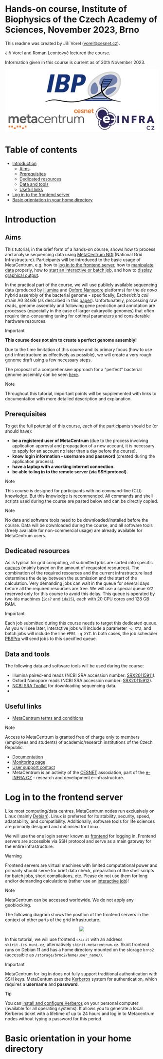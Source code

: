 # **Hands-on course, Institute of Biophysics of the Czech Academy of Sciences, November 2023, Brno**

This readme was created by Jiří Vorel (vorel@cesnet.cz).

Jiří Vorel and Roman Leontovyč lectured the course.

Information given in this course is current as of 30th November 2023.

<p align="center"><img src="./figs/01_logos.jpg"></p>

# Table of contents
* [Introduction](#introduction)
  * [Aims](#aims)
  * [Prerequisites](#prerequisites)
  * [Dedicated resources](#dedicated-resources)
  * [Data and tools](#data-and-tools)
  * [Useful links](#useful-links)
* [Log in to the frontend server](#log-in-to-the-frontend-server)
* [Basic orientation in your home directory](#basic-orientation-in-your-home-directory)

# Introduction

## Aims

This tutorial, in the brief form of a hands-on course, shows how to process and analyse sequencing data using [MetaCentrum NGI](https://www.metacentrum.cz/en/index.html) (National Grid Infrastructure). Participants will be introduced to the basic usage of MetaCentrum, e.g. how to [log in to the frontend server](https://docs.metacentrum.cz/access/log-in/), how to [manipulate data](https://docs.metacentrum.cz/data/data-within/) properly, how to [start an interactive or batch job](https://docs.metacentrum.cz/basics/jobs/), and how to [display graphical output](https://docs.metacentrum.cz/software/graphical-access/).

In the practical part of the course, we will use publicly available sequencing data (produced by [Illumina](https://www.illumina.com/) and [Oxford Nanopore](https://nanoporetech.com/) platforms) for the _de novo_ hybrid assembly of the bacterial genome - specifically, _Escherichia coli_ strain A0 34/86 (as described in this [paper](https://journals.asm.org/doi/10.1128/mra.00363-23)). Unfortunatelly, processing raw reads, genome assembly and following gene prediction and annotation are processes (especially in the case of larger eukaryotic genomes) that often require time-consuming tuning for optimal parameters and considerable hardware resources.

> [!IMPORTANT]  
> **This course does not aim to create a perfect genome assembly!**
> 
> Due to the time limitation of this course and its primary focus (how to use grid infrastructure as effectively as possible), we will create a very rough genome draft using a few necessary steps.
>
> The proposal of a comprehensive approach for a "perfect" bacterial genome assembly can be seen [here](https://journals.plos.org/ploscompbiol/article?id=10.1371/journal.pcbi.1010905).

> [!NOTE]
> Throughout this tutorial, important points will be supplemented with links to documentation with more detailed description and explanation.

## Prerequisites

To get the full potential of this course, each of the participants should be (or should have):
  -  **be a registered user of MetaCentrum** (due to the process involving application approval and propagation of a new account, it is necessary to apply for an account no later than a day before the course).
  -  **know login information - username and password** (created during the application process).
  -  **have a laptop with a working internet connection.**
  -  **be able to log in to the remote server (via SSH protocol).**
  
> [!NOTE]
> This course is designed for participants with no command-line (CLI) knowledge. But this knowledge is recommended. All commands and shell scripts used during the course are pasted below and can be directly copied.

> [!NOTE]
> No data and software tools need to be downloaded/installed before the course. Data will be downloaded during the course, and all software tools (freely available for non-commercial usage) are already available for MetaCentrum users. 

## Dedicated resources

As is typical for grid computing, all submitted jobs are sorted into specific [queues](https://docs.metacentrum.cz/advanced/queues-in-meta/) (mainly based on the amount of requested resources). The combination of the required resources and the current infrastructure load determines the delay between the submission and the start of the calculation. Very demanding jobs can wait in the queue for several days before all the required resources are free. We will use a special queue `XYZ` reserved only for this course to avoid this delay. This queue is operated by two ida machines (`ida7` and `ida25`), each with 20 CPU cores and 128 GB RAM.

> [!IMPORTANT]  
> Each job submitted during this course needs to target this dedicated queue. As you will see later, interactive jobs will include a parameter `-q XYZ`, and batch jobs will include the line `#PBS -q XYZ`. In both cases, the job scheduler [PBSPro](https://docs.metacentrum.cz/basics/concepts/#pbs-servers) will send jobs to this specified queue.

## Data and tools

The following data and software tools will be used during the course:

 - Illumina paired-end reads (NCBI SRA accession number: [SRX20115911](https://www.ncbi.nlm.nih.gov/sra/SRX20115911[accn])).
 - Oxford Nanopore reads (NCBI SRA accession number: [SRX20115912](https://www.ncbi.nlm.nih.gov/sra/SRX20115912[accn])).
 - [NCBI SRA Toolkit](https://github.com/ncbi/sra-tools) for downloading sequencing data.
 - 

## Useful links
 - [MetaCentrum terms and conditions](https://docs.metacentrum.cz/access/terms/)

> [!NOTE]
> Access to MetaCentrum is granted free of charge only to members (employees and students) of academic/research institutions of the Czech Republic.
   
 - [Documentation](https://docs.metacentrum.cz/)
 - [Monitoring page](https://metavo.metacentrum.cz/en/index.html)
 - [User support contact](https://docs.metacentrum.cz/contact/)
 - MetaCentrum is an activity of the [CESNET](https://www.cesnet.cz/?lang=en) association, part of the [e-INFRA CZ](https://www.e-infra.cz/en) - research and development e-infrastructure.

# Log in to the frontend server

Like most computing/data centres, MetaCentrum nodes run exclusively on Linux (mainly [Debian](https://www.debian.org/)). Linux is preferred for its stability, security, speed, adaptability, and compatibility. Additionally, software tools for life sciences are primarily designed and optimised for Linux.

We will use the one login server known as [frontend](https://docs.metacentrum.cz/basics/concepts/#frontends-storages-homes) for logging in. Frontend servers are accessible via SSH protocol and serve as a main gateway for the entire infrastructure.

> [!WARNING]
> Frontend servers are virtual machines with limited computational power and primarily should serve for brief data check, preparation of the shell scripts for batch jobs, short compilations, etc. Please do not use them for long and/or demanding calculations (rather use an [interactive job](https://docs.metacentrum.cz/basics/jobs/#interactive-job))!

> [!NOTE]
> MetaCentrum can be accessed worldwide. We do not apply any geoblocking.

The following diagram shows the position of the frontend servers in the context of other parts of the grid infrastructure. 

<p align="center"><img src="https://tacc.github.io/ctls2017/resources/hpc_schematic.png"></p>

In this tutorial, we will use frontend `skirit` with an address `skirit.ics.muni.cz`, alternatively `skirit.metacentrum.cz`. Skirit frontend runs on Debian 11 and has a home directory mounted on the storage `brno2` (accessible as `/storage/brno2/home/user_name/`).




> [!IMPORTANT]  
> MetaCentrum for log in does not fully support traditional authentication with SSH keys. 
> MetaCentum uses the [Kerberos](https://docs.metacentrum.cz/advanced/kerberos/) system for authentication, which requires a **username** and **password**.

> [!TIP]
> You can [install and configure Kerberos](https://docs.metacentrum.cz/advanced/kerberos/#install-kerberos) on your personal computer (available for all operating systems). It allows you to generate a local Kerberos ticket with a lifetime of up to 24 hours and log in to Metacentrum nodes without typing a password for this period.






# Basic orientation in your home directory
